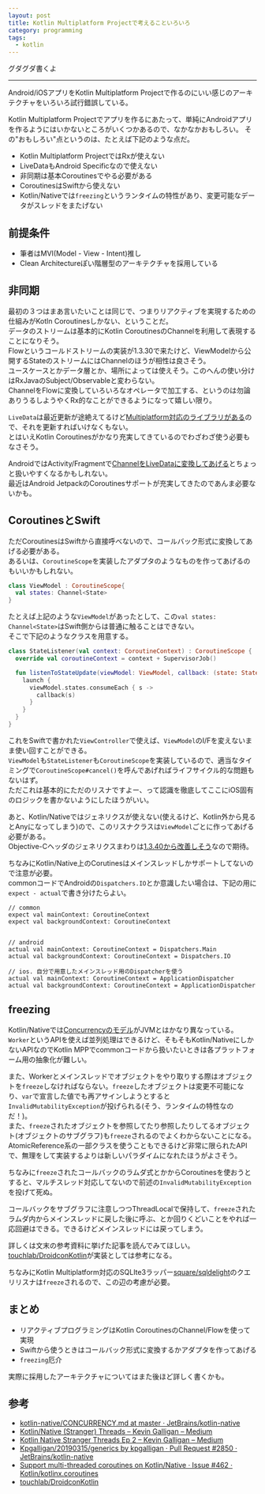 ```yaml
---
layout: post
title: Kotlin Multiplatform Projectで考えることいろいろ
category: programming
tags:
  - kotlin
---
```


グダグダ書くよ

---

Android/iOSアプリをKotlin Multiplatform Projectで作るのにいい感じのアーキテクチャをいろいろ試行錯誤している。

Kotlin Multiplatform Projectでアプリを作るにあたって、単純にAndroidアプリを作るようにはいかないところがいくつかあるので、なかなかおもしろい。
その"おもしろい"点というのは、たとえば下記のような点だ。

- Kotlin Multiplatform ProjectではRxが使えない
- LiveDataもAndroid Specificなので使えない
- 非同期は基本Coroutinesでやる必要がある
- CoroutinesはSwiftから使えない
- Kotlin/Nativeでは`freezing`というランタイムの特性があり、変更可能なデータがスレッドをまたげない

## 前提条件

- 筆者はMVI(Model - View - Intent)推し
- Clean Architectureぽい階層型のアーキテクチャを採用している

## 非同期

最初の３つはまあ言いたいことは同じで、つまりリアクティブを実現するための仕組みがKotln Coroutinesしかない、ということだ。  
データのストリームは基本的にKotlin CoroutinesのChannelを利用して表現することになりそう。  
Flowというコールドストリームの実装が1.3.30で来たけど、ViewModelから公開するStateのストリームにはChannelのほうが相性は良さそう。  
ユースケースとかデータ層とか、場所によっては使えそう。このへんの使い分けはRxJavaのSubject/Observableと変わらない。  
ChannelをFlowに変換していろいろなオペレータで加工する、というのは勿論ありうるしようやくRx的なことができるようになって嬉しい限り。

`LiveData`は最近更新が途絶えてるけど[Multiplatform対応のライブラリがある](https://github.com/florent37/Multiplatform-LiveData)ので、それを更新すればいけなくもない。  
とはいえKotlin Coroutinesがかなり充実してきているのでわざわざ使う必要もなさそう。

AndroidではActivity/Fragmentで[ChannelをLiveDataに変換してあげる](https://www.yslibrary.net/2019/04/04/kotlin-channel-and-android-lifecycle/)とちょっと扱いやすくなるかもしれない。  
最近はAndroid JetpackのCoroutinesサポートが充実してきたのであんま必要ないかも。

## CoroutinesとSwift

ただCoroutinesはSwiftから直接呼べないので、コールバック形式に変換してあげる必要がある。  
あるいは、`CoroutineScope`を実装したアダプタのようなものを作ってあげるのもいいかもしれない。

```kotlin
class ViewModel : CoroutineScope{
  val states: Channel<State>
}
```

たとえば上記のような`ViewModel`があったとして、この`val states: Channel<State>`はSwift側からは普通に触ることはできない。  
そこで下記のようなクラスを用意する。

```kotlin
class StateListener(val context: CoroutineContext) : CoroutineScope {
  override val coroutineContext = context + SupervisorJob()

  fun listenToStateUpdate(viewModel: ViewModel, callback: (state: State) -> Unit) {
    launch {
      viewModel.states.consumeEach { s -> 
        callback(s)
      }
    }
  }
}
```

これをSwiftで書かれた`ViewController`で使えば、`ViewModel`のI/Fを変えないまま使い回すことができる。  
`ViewModel`も`StateListener`も`CoroutineScope`を実装しているので、適当なタイミングで`CoroutineScope#cancel()`を呼んであげればライフサイクル的な問題もないはず。  
ただこれは基本的にただのリスナですよー、って認識を徹底してここにiOS固有のロジックを書かないようにしたほうがいい。

あと、Kotlin/Nativeではジェネリクスが使えない(使えるけど、Kotlin外から見るとAnyになってしまう)ので、このリスナクラスは`ViewModel`ごとに作ってあげる必要がある。  
Objective-Cヘッダのジェネリクスまわりは[1.3.40から改善しそう](https://github.com/JetBrains/kotlin-native/pull/2850)なので期待。

ちなみにKotlin/Native上のCorutinesはメインスレッドしかサポートしてないので注意が必要。  
commonコードでAndroidの`Dispatchers.IO`とか意識したい場合は、下記の用に`expect - actual`で書き分けたらよい。

```
// common
expect val mainContext: CoroutineContext
expect val backgroundContext: CoroutineContext


// android
actual val mainContext: CoroutineContext = Dispatchers.Main
actual val backgroundContext: CoroutineContext = Dispatchers.IO

// ios. 自分で用意したメインスレッド用のDispatcherを使う
actual val mainContext: CoroutineContext = ApplicationDispatcher
actual val backgroundContext: CoroutineContext = ApplicationDispatcher
```

## freezing

Kotlin/Nativeでは[Concurrencyのモデル](https://github.com/JetBrains/kotlin-native/blob/master/CONCURRENCY.md)がJVMとはかなり異なっている。  
`Worker`というAPIを使えば並列処理はできるけど、そもそもKotlin/NativeにしかないAPIなのでKotlin MPPでcommonコードから扱いたいときは各プラットフォーム用の抽象化が難しい。

また、Workerとメインスレッドでオブジェクトをやり取りする際はオブジェクトを`freeze`しなければならない。`freeze`したオブジェクトは変更不可能になり、`var`で宣言した値でも再アサインしようとすると`InvalidMutabilityException`が投げられる(そう、ランタイムの特性なのだ！)。  
また、`freeze`されたオブジェクトを参照してたり参照したりしてるオブジェクト(オブジェクトのサブグラフ)も`freeze`されるのでよくわからないことになる。  
AtomicReference系の一部クラスを使うこともできるけど非常に限られたAPIで、無理をして実装するよりは新しいパラダイムになれたほうがよさそう。

ちなみに`freeze`されたコールバックのラムダ式とかからCoroutinesを使おうとすると、マルチスレッド対応してないので前述の`InvalidMutabilityException`を投げて死ぬ。  

コールバックをサブグラフに注意しつつThreadLocalで保持して、`freeze`されたラムダ内からメインスレッドに戻した後に呼ぶ、とか回りくどいことをやれば一応回避はできる。できるけどメインスレッドには戻ってしまう。

詳しくは文末の参考資料に挙げた記事を読んでみてほしい。  
[touchlab/DroidconKotlin](https://github.com/touchlab/DroidconKotlin/)が実装としては参考になる。

ちなみにKotlin Multiplatform対応のSQLIte3ラッパー[square/sqldelight](https://github.com/square/sqldelight)のクエリリスナは`freeze`されるので、この辺の考慮が必要。

## まとめ

- リアクティブプログラミングはKotlin CoroutinesのChannel/Flowを使って実現
- Swiftから使うときはコールバック形式に変換するかアダプタを作ってあげる
- `freezing`厄介

実際に採用したアーキテクチャについてはまた後ほど詳しく書くかも。


## 参考

- [kotlin-native/CONCURRENCY.md at master · JetBrains/kotlin-native](https://github.com/JetBrains/kotlin-native/blob/master/CONCURRENCY.md)
- [Kotlin/Native (Stranger) Threads – Kevin Galligan – Medium](https://medium.com/@kpgalligan/kotlin-native-stranger-threads-c0cf0e0fb847)
- [Kotlin Native Stranger Threads Ep 2 – Kevin Galligan – Medium](https://medium.com/@kpgalligan/kotlin-native-stranger-threads-ep-2-208523d63c8f)
- [Kpgalligan/20190315/generics by kpgalligan · Pull Request #2850 · JetBrains/kotlin-native](https://github.com/JetBrains/kotlin-native/pull/2850)
- [Support multi-threaded coroutines on Kotlin/Native · Issue #462 · Kotlin/kotlinx.coroutines](https://github.com/Kotlin/kotlinx.coroutines/issues/462)
- [touchlab/DroidconKotlin](https://github.com/touchlab/DroidconKotlin/)
